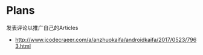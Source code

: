 # Plans

发表评论以推广自己的Articles
 - http://www.jcodecraeer.com/a/anzhuokaifa/androidkaifa/2017/0523/7963.html
